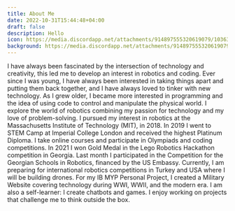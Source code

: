 ```yaml
---
title: About Me
date: 2022-10-31T15:44:48+04:00
draft: false
description: Hello
icon: https://media.discordapp.net/attachments/914897555320619079/1036342696824016926/kindpng_259742.png?width=452&height=452
background: https://media.discordapp.net/attachments/914897555320619079/1036350152149049364/unknown.png?width=678&height=452
---
```


I have always been fascinated by the intersection of technology and creativity, this led me to develop an interest in robotics and coding. Ever since I was young, I have always been interested in taking things apart and putting them back together, and I have always loved to tinker with new technology.
As I grew older, I became more interested in programming and the idea of using code to control and manipulate the physical world. I explore the world of robotics combining my passion for technology and my love of problem-solving. I pursued my interest in robotics at the Massachusetts Institute of Technology (MIT), in 2018. In 2019 I went to STEM Camp at Imperial College London and received the highest Platinum Diploma. I take online courses and participate in Olympiads and coding competitions. In 2021 I won Gold Medal in the Lego Robotics Hackathon competition in Georgia. Last month I participated in the Competition for the Georgian Schools in Robotics, financed by the US Embassy.
Currently, I am preparing for international robotics competitions in Turkey and USA where I will be building drones. For my IB MYP Personal Project, I created a Military Website covering technology during WWI, WWII, and the modern era.
I am also a self-learner: I create chatbots and games. I enjoy working on projects that challenge me to think outside the box.
